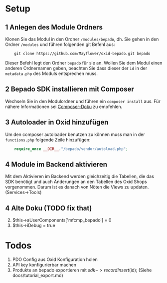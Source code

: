 # Setup

## 1 Anlegen des Module Ordners

Klonen Sie das Modul in den Ordner `/modules/bepado`, dh. Sie gehen in den Ordner `/modules` und führen
folgenden git Befehl aus:

```
    git clone https://github.com/Mayflower/oxid-bepado.git bepado 
```

Dieser Befehl legt den Ordner `bepado` für sie an. Wollen Sie dem Modul einen anderen 
Ordnernamen geben, beachten Sie dass dieser der `id` in der `metadata.php` des Moduls entsprechen muss.

## 2 Bepado SDK installieren mit Composer

Wechseln Sie in den Modulordner und führen ein `composer install` aus. Für nähere Informationen
sei [Composer-Doku]("https://getcomposer.org/doc/00-intro.md") zu empfehlen.

## 3 Autoloader in Oxid  hinzufügen

Um den composer autoloader benutzen zu können muss man in der `functions.php` folgende Zeile hinzufügen:

``` php
    require_once __DIR__."/bepado/vendor/autoload.php";
```

## 4 Module im Backend aktivieren

Mit dem Aktivieren im Backend werden gleichzeitig die Tabellen, die das SDK benötigt und auch Änderungen an den Tabellen
des Oxid Shops vorgenommen. Darum ist es danach von Nöten die Views zu updaten. (Services->Tools)


## 4 Alte Doku (TODO fix that)

2. $this->aUserComponents['mfcmp_bepado'] = 0
3. $this->iDebug = true

# Todos

1. PDO Config aus Oxid Konfiguration holen
2. API key konfigurierbar machen
3. Produkte an bepado exportieren mit $sdk->recordInsert($id); (Siehe docs/tutorial_export.md)
